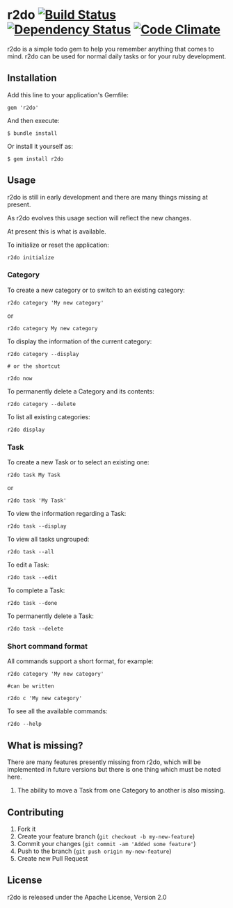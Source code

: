 # r2do [![Build Status](https://secure.travis-ci.org/cgiacomi/r2do.png?branch=master)](http://travis-ci.org/cgiacomi/r2do) [![Dependency Status](https://gemnasium.com/cgiacomi/r2do.png)](http://gemnasium.com/cgiacomi/r2do) [![Code Climate](https://codeclimate.com/badge.png)](https://codeclimate.com/github/cgiacomi/r2do)

r2do is a simple todo gem to help you remember anything that comes to mind. r2do can be used for normal daily tasks or for your ruby development.

## Installation

Add this line to your application's Gemfile:

    gem 'r2do'

And then execute:

    $ bundle install

Or install it yourself as:

    $ gem install r2do

## Usage

r2do is still in early development and there are many things missing at present.

As r2do evolves this usage section will reflect the new changes.

At present this is what is available.


To initialize or reset the application:

    r2do initialize


### Category

To create a new category or to switch to an existing category:

    r2do category 'My new category'

or

    r2do category My new category

To display the information of the current category:

    r2do category --display

    # or the shortcut

    r2do now

To permanently delete a Category and its contents:

    r2do category --delete

To list all existing categories:

    r2do display


### Task

To create a new Task or to select an existing one:

    r2do task My Task

or

    r2do task 'My Task'

To view the information regarding a Task:

    r2do task --display

To view all tasks ungrouped:

    r2do task --all

To edit a Task:

    r2do task --edit

To complete a Task:

    r2do task --done

To permanently delete a Task:

    r2do task --delete


### Short command format

All commands support a short format, for example:

    r2do category 'My new category'

    #can be written

    r2do c 'My new category'

To see all the available commands:

    r2do --help


## What is missing?

There are many features presently missing from r2do, which will be implemented in future versions but there is one thing which must be noted here.

1) The ability to move a Task from one Category to another is also missing.


## Contributing

1. Fork it
2. Create your feature branch (`git checkout -b my-new-feature`)
3. Commit your changes (`git commit -am 'Added some feature'`)
4. Push to the branch (`git push origin my-new-feature`)
5. Create new Pull Request

## License

r2do is released under the Apache License, Version 2.0
